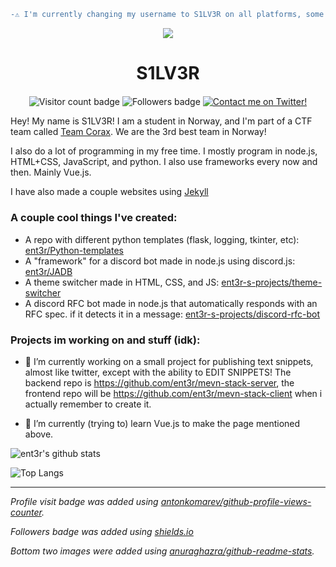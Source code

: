 ```diff
-⚠️ I'm currently changing my username to S1LV3R on all platforms, some sites may be outdated. GitHub is the last place I'll update ⚠️
```

<p align="center">
  <img src="https://gravatar.com/avatar/708126e718f81d89e6daffba2b153c72.png?size=256&d=retro" align="center"/>
  <h1 align="center">S1LV3R</h1>
  <p align="center">
    <img alt="Visitor count badge" src="https://komarev.com/ghpvc/?username=ent3r" align="center"/>
    <img alt="Followers badge" src="https://img.shields.io/github/followers/ent3r?label=Followers&style=flat" align="center"/>
    <a href="https://twitter.com/s1lv3r__" align="center"><img alt="Contact me on Twitter!" src="https://img.shields.io/badge/Contact%20me%20on%20twitter!-s1lv3r___-%231da1f2" align="center"></a>
  </p>
</p>

Hey! My name is S1LV3R! I am a student in Norway, and I'm part of a CTF team called [Team Corax](https://corax.team). We are the 3rd best team in Norway!

I also do a lot of programming in my free time. I mostly program in node.js, HTML+CSS, JavaScript, and python. I also use frameworks every now and then. Mainly Vue.js.

I have also made a couple websites using [Jekyll](https://jekyllrb.com/)

### A couple cool things I've created:

- A repo with different python templates (flask, logging, tkinter, etc): [ent3r/Python-templates](https://github.com/ent3r/Python-templates)
- A "framework" for a discord bot made in node.js using discord.js: [ent3r/JADB](https://github.com/ent3r/JADB)
- A theme switcher made in HTML, CSS, and JS: [ent3r-s-projects/theme-switcher](https://github.com/ent3r-s-projects/theme-switcher)
- A discord RFC bot made in node.js that automatically responds with an RFC spec. if it detects it in a message: [ent3r-s-projects/discord-rfc-bot](https://github.com/ent3r-s-projects/discord-rfc-bot)

### Projects im working on and stuff (idk):

- 🔭 I’m currently working on a small project for publishing text snippets, almost like twitter, except with the ability to EDIT SNIPPETS!
  The backend repo is https://github.com/ent3r/mevn-stack-server, the frontend repo will be https://github.com/ent3r/mevn-stack-client when i actually remember to create it.
 

- 🌱 I’m currently (trying to) learn Vue.js to make the page mentioned above.

![ent3r's github stats](https://github-readme-stats.vercel.app/api?username=ent3r&count_private=true&include_all_commits=true&show_icons=true)

![Top Langs](https://github-readme-stats.vercel.app/api/top-langs/?username=ent3r&hide=roff&layout=compact)

----

*Profile visit badge was added using [antonkomarev/github-profile-views-counter](https://github.com/antonkomarev/github-profile-views-counter).*

*Followers badge was added using [shields.io](https://shields.io)*

*Bottom two images were added using [anuraghazra/github-readme-stats](https://github.com/anuraghazra/github-readme-stats).*

<!--
**ent3r/ent3r** is a ✨ _special_ ✨ repository because its `README.md` (this file) appears on your GitHub profile.

What's this? You are actually interested enough to go to the source of this readme? Well then you get a small bit of extra info


- 👯 I’m looking to collaborate on ...
- 💬 Ask me about ...
- 📫 How to reach me: Make an issue in this repo
- 😄 Pronouns: They/them or she/her
- ⚡ Fun fact: I am a bisexual demigirl!

-->

